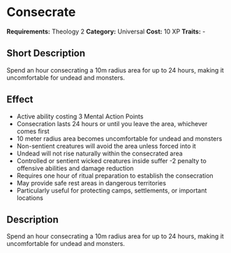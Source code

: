 # Consecrate

**Requirements:** Theology 2
**Category:** Universal
**Cost:** 10 XP
**Traits:** -


## Short Description
Spend an hour consecrating a 10m radius area for up to 24 hours, making it uncomfortable for undead and monsters.

## Effect
- Active ability costing 3 Mental Action Points
- Consecration lasts 24 hours or until you leave the area, whichever comes first
- 10 meter radius area becomes uncomfortable for undead and monsters
- Non-sentient creatures will avoid the area unless forced into it
- Undead will not rise naturally within the consecrated area
- Controlled or sentient wicked creatures inside suffer -2 penalty to offensive abilities and damage reduction
- Requires one hour of ritual preparation to establish the consecration
- May provide safe rest areas in dangerous territories
- Particularly useful for protecting camps, settlements, or important locations

## Description
Spend an hour consecrating a 10m radius area for up to 24 hours, making it uncomfortable for undead and monsters.